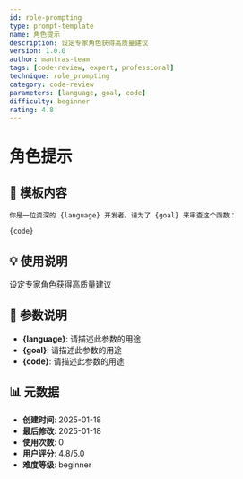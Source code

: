 ```yaml
---
id: role-prompting
type: prompt-template
name: 角色提示
description: 设定专家角色获得高质量建议
version: 1.0.0
author: mantras-team
tags: [code-review, expert, professional]
technique: role_prompting
category: code-review
parameters: [language, goal, code]
difficulty: beginner
rating: 4.8
---
```


# 角色提示

## 📝 模板内容

```
你是一位资深的 {language} 开发者。请为了 {goal} 来审查这个函数：

{code}
```

## 💡 使用说明

设定专家角色获得高质量建议

## 🎯 参数说明

- **{language}**: 请描述此参数的用途
- **{goal}**: 请描述此参数的用途
- **{code}**: 请描述此参数的用途

## 📊 元数据

- **创建时间**: 2025-01-18
- **最后修改**: 2025-01-18
- **使用次数**: 0
- **用户评分**: 4.8/5.0
- **难度等级**: beginner